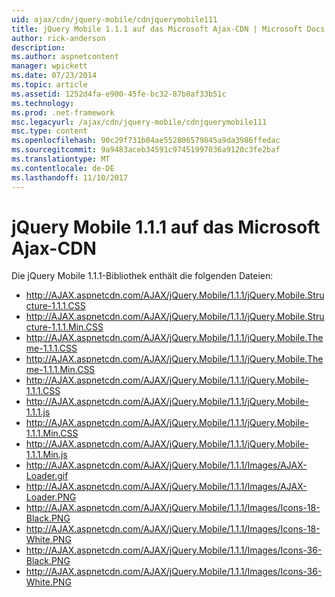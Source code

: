 ```yaml
---
uid: ajax/cdn/jquery-mobile/cdnjquerymobile111
title: jQuery Mobile 1.1.1 auf das Microsoft Ajax-CDN | Microsoft Docs
author: rick-anderson
description: 
ms.author: aspnetcontent
manager: wpickett
ms.date: 07/23/2014
ms.topic: article
ms.assetid: 1252d4fa-e900-45fe-bc32-87b0af33b51c
ms.technology: 
ms.prod: .net-framework
msc.legacyurl: /ajax/cdn/jquery-mobile/cdnjquerymobile111
msc.type: content
ms.openlocfilehash: 90c29f731b04ae552806579845a9da3986ffedac
ms.sourcegitcommit: 9a9483aceb34591c97451997036a9120c3fe2baf
ms.translationtype: MT
ms.contentlocale: de-DE
ms.lasthandoff: 11/10/2017
---
```

<a name="jquery-mobile-111-on-the-microsoft-ajax-cdn"></a>jQuery Mobile 1.1.1 auf das Microsoft Ajax-CDN
====================
Die jQuery Mobile 1.1.1-Bibliothek enthält die folgenden Dateien:

- http://AJAX.aspnetcdn.com/AJAX/jQuery.Mobile/1.1.1/jQuery.Mobile.Structure-1.1.1.CSS
- http://AJAX.aspnetcdn.com/AJAX/jQuery.Mobile/1.1.1/jQuery.Mobile.Structure-1.1.1.Min.CSS
- http://AJAX.aspnetcdn.com/AJAX/jQuery.Mobile/1.1.1/jQuery.Mobile.Theme-1.1.1.CSS
- http://AJAX.aspnetcdn.com/AJAX/jQuery.Mobile/1.1.1/jQuery.Mobile.Theme-1.1.1.Min.CSS
- http://AJAX.aspnetcdn.com/AJAX/jQuery.Mobile/1.1.1/jQuery.Mobile-1.1.1.CSS
- http://AJAX.aspnetcdn.com/AJAX/jQuery.Mobile/1.1.1/jQuery.Mobile-1.1.1.js
- http://AJAX.aspnetcdn.com/AJAX/jQuery.Mobile/1.1.1/jQuery.Mobile-1.1.1.Min.CSS
- http://AJAX.aspnetcdn.com/AJAX/jQuery.Mobile/1.1.1/jQuery.Mobile-1.1.1.Min.js
- http://AJAX.aspnetcdn.com/AJAX/jQuery.Mobile/1.1.1/Images/AJAX-Loader.gif
- http://AJAX.aspnetcdn.com/AJAX/jQuery.Mobile/1.1.1/Images/AJAX-Loader.PNG
- http://AJAX.aspnetcdn.com/AJAX/jQuery.Mobile/1.1.1/Images/Icons-18-Black.PNG
- http://AJAX.aspnetcdn.com/AJAX/jQuery.Mobile/1.1.1/Images/Icons-18-White.PNG
- http://AJAX.aspnetcdn.com/AJAX/jQuery.Mobile/1.1.1/Images/Icons-36-Black.PNG
- http://AJAX.aspnetcdn.com/AJAX/jQuery.Mobile/1.1.1/Images/Icons-36-White.PNG
